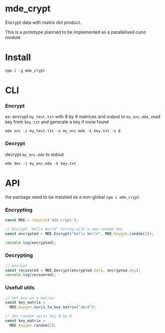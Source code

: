 # mde_crypt

Encrypt data with matrix dot product. 


This is a prototype planned to be implemented as a parallelised cuno module

# Install

```
npm i -g mde_crypt
```

# CLI

### Encrypt


ex: encrypt `my_text.txt` with 8 by 8 matrices and output to `my_enc.mde`, read key from `key.txt` and generate a key if none found

```
mde enc -i my_text.txt -o my_enc.mde -k key.txt -s 8
```

### Decrypt

decrypt `my_enc.mde` to stdout

```
mde dec -i my_enc.mde -k key.txt
```

# API

the package need to be installed as a non-global `npm i mde_crypt`

### Encrypting

```js
const MDE = require('mde_crypt');

// Encrypt 'Hello World' String with a new random key
const encrypted = MDE.Encrypt("Hello World", MDE.Keygen.random(3));

console.log(encrypted);
```

### Decrypting

```js
// Decrypt
const recovered = MDE.Decrypt(encrypted.data, encrypted.key);
console.log(recovered);
```

### Usefull utils

```js
// Get key as a matrix
const key_matrix =
  MDE.Keygen.ascii_to_key_matrix("abcd");
```

```js
// Get random ascii key N by N
const key_matrix =
  MDE.Keygen.random(2);
```
 
